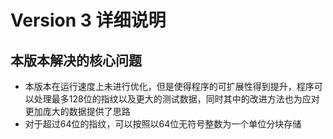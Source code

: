 # Version 3 详细说明
## 本版本解决的核心问题
* 本版本在运行速度上未进行优化，但是使得程序的可扩展性得到提升，程序可以处理最多128位的指纹以及更大的测试数据，同时其中的改进方法也为应对更加庞大的数据提供了思路
* 对于超过64位的指纹，可以按照以64位无符号整数为一个单位分块存储